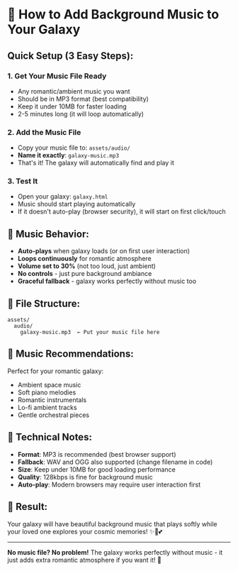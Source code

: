 # 🎵 How to Add Background Music to Your Galaxy

## Quick Setup (3 Easy Steps):

### 1. **Get Your Music File Ready**
- Any romantic/ambient music you want
- Should be in MP3 format (best compatibility)
- Keep it under 10MB for faster loading
- 2-5 minutes long (it will loop automatically)

### 2. **Add the Music File**
- Copy your music file to: `assets/audio/`
- **Name it exactly**: `galaxy-music.mp3`
- That's it! The galaxy will automatically find and play it

### 3. **Test It**
- Open your galaxy: `galaxy.html`
- Music should start playing automatically
- If it doesn't auto-play (browser security), it will start on first click/touch

## 🎼 Music Behavior:

- **Auto-plays** when galaxy loads (or on first user interaction)
- **Loops continuously** for romantic atmosphere
- **Volume set to 30%** (not too loud, just ambient)
- **No controls** - just pure background ambiance
- **Graceful fallback** - galaxy works perfectly without music too

## 📁 File Structure:
```
assets/
  audio/
    galaxy-music.mp3  ← Put your music file here
```

## 🎨 Music Recommendations:

Perfect for your romantic galaxy:
- Ambient space music
- Soft piano melodies  
- Romantic instrumentals
- Lo-fi ambient tracks
- Gentle orchestral pieces

## 🔧 Technical Notes:

- **Format**: MP3 is recommended (best browser support)
- **Fallback**: WAV and OGG also supported (change filename in code)
- **Size**: Keep under 10MB for good loading performance
- **Quality**: 128kbps is fine for background music
- **Auto-play**: Modern browsers may require user interaction first

## 💝 Result:

Your galaxy will have beautiful background music that plays softly while your loved one explores your cosmic memories! ✨🌌💕

---

**No music file? No problem!** The galaxy works perfectly without music - it just adds extra romantic atmosphere if you want it! 🎵

